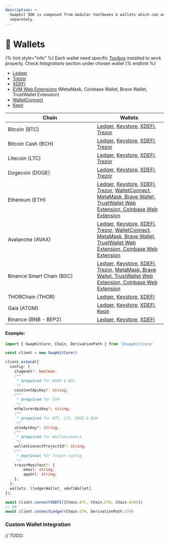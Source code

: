 ```yaml
---
description: >-
  Swapkit SDK is composed from modular toolboxes & wallets which can work
  separately.
---
```


# 💸 Wallets

{% hint style="info" %}
Each wallet need specific [Toolbox](../toolboxes/) installed to work properly. Check _Integrations_ section under chosen wallet
{% endhint %}

* [Ledger](ledger.md)
* [Trezor](broken-reference)
* [XDEFI](broken-reference)
* [EVM Web Extensions](broken-reference) (MetaMask, Coinbase Wallet, Brave Wallet, TrustWallet Extension)
* [WalletConnect](broken-reference)
* [Keplr](broken-reference)

<table data-full-width="true"><thead><tr><th width="268">Chain</th><th>Wallets</th></tr></thead><tbody><tr><td>Bitcoin (BTC)</td><td><a href="ledger.md">Ledger</a>, <a href="keystore.md">Keystore</a>, <a href="xdefi.md">XDEFI</a>, <a href="trezor.md">Trezor</a></td></tr><tr><td>Bitcoin Cash (BCH)</td><td><a href="ledger.md">Ledger</a>, <a href="keystore.md">Keystore</a>, <a href="xdefi.md">XDEFI</a>, <a href="trezor.md">Trezor</a></td></tr><tr><td>Litecoin (LTC)</td><td><a href="ledger.md">Ledger</a>, <a href="keystore.md">Keystore</a>, <a href="xdefi.md">XDEFI</a>, <a href="trezor.md">Trezor</a></td></tr><tr><td>Dogecoin (DOGE)</td><td><a href="ledger.md">Ledger</a>, <a href="keystore.md">Keystore</a>, <a href="xdefi.md">XDEFI</a>, <a href="trezor.md">Trezor</a></td></tr><tr><td>Ethereum (ETH)</td><td><a href="ledger.md">Ledger</a>, <a href="keystore.md">Keystore</a>, <a href="xdefi.md">XDEFI</a>, <a href="trezor.md">Trezor</a>, <a href="walletconnect.md">WalletConnect</a>, <a href="evm-web-extensions.md">MetaMask, Brave Wallet, TrustWallet Web Extension, Coinbase Web Extension</a></td></tr><tr><td>Avalanche (AVAX)</td><td><a href="ledger.md">Ledger</a>, <a href="keystore.md">Keystore</a>, <a href="xdefi.md">XDEFI</a>, <a href="trezor.md">Trezor</a>, <a href="walletconnect.md">WalletConnect</a>, <a href="evm-web-extensions.md">MetaMask, Brave Wallet, TrustWallet Web Extension, Coinbase Web Extension</a></td></tr><tr><td>Binance Smart Chain (BSC)</td><td><a href="ledger.md">Ledger</a>, <a href="keystore.md">Keystore</a>, <a href="xdefi.md">XDEFI</a>, <a href="trezor.md">Trezor</a>, <a href="evm-web-extensions.md">MetaMask, Brave Wallet, TrustWallet Web Extension, Coinbase Web Extension</a></td></tr><tr><td>THORChain (THOR)</td><td><a href="ledger.md">Ledger</a>, <a href="keystore.md">Keystore</a>, <a href="xdefi.md">XDEFI</a></td></tr><tr><td>Gaia (ATOM)</td><td><a href="ledger.md">Ledger</a>, <a href="keystore.md">Keystore</a>, <a href="xdefi.md">XDEFI</a>, <a href="keplr.md">Keplr</a></td></tr><tr><td>Binance (BNB - BEP2)</td><td><a href="ledger.md">Ledger</a>, <a href="keystore.md">Keystore</a>, <a href="xdefi.md">XDEFI</a></td></tr></tbody></table>

#### Example:

```typescript
import { SwapKitCore, Chain, DerivationPath } from '@swapkit/core'

const client = new SwapKitCore()

client.extend({
  config: {
    stagenet?: boolean;
    /**
     * @required for AVAX & BSC
     */
    covalentApiKey?: string;
    /**
     * @required for ETH
     */
    ethplorerApiKey?: string;
    /**
     * @required for BTC, LTC, DOGE & BCH
     */
    utxoApiKey?: string;
    /**
     * @required for Walletconnect
     */
    walletConnectProjectId?: string;
    /**
     * @optional for Trezor config
     */
    trezorManifest?: {
        email: string;
        appUrl: string;
    };
  };
  wallets: [ledgerWallet, xdefiWallet],
});

await client.connectXDEFI([Chain.BTC, Chain.ETH, Chain.AVAX])
// OR
await client.connectLedger(Chain.ETH, DerivationPath.ETH)
```

### Custom Wallet Integration

// TODO:
